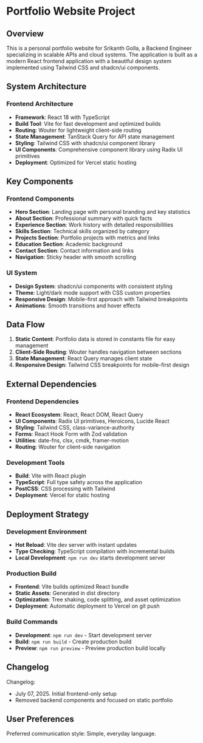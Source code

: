 # Portfolio Website Project

## Overview

This is a personal portfolio website for Srikanth Golla, a Backend Engineer specializing in scalable APIs and cloud systems. The application is built as a modern React frontend application with a beautiful design system implemented using Tailwind CSS and shadcn/ui components.

## System Architecture

### Frontend Architecture

-   **Framework**: React 18 with TypeScript
-   **Build Tool**: Vite for fast development and optimized builds
-   **Routing**: Wouter for lightweight client-side routing
-   **State Management**: TanStack Query for API state management
-   **Styling**: Tailwind CSS with shadcn/ui component library
-   **UI Components**: Comprehensive component library using Radix UI primitives
-   **Deployment**: Optimized for Vercel static hosting

## Key Components

### Frontend Components

-   **Hero Section**: Landing page with personal branding and key statistics
-   **About Section**: Professional summary with quick facts
-   **Experience Section**: Work history with detailed responsibilities
-   **Skills Section**: Technical skills organized by category
-   **Projects Section**: Portfolio projects with metrics and links
-   **Education Section**: Academic background
-   **Contact Section**: Contact information and links
-   **Navigation**: Sticky header with smooth scrolling

### UI System

-   **Design System**: shadcn/ui components with consistent styling
-   **Theme**: Light/dark mode support with CSS custom properties
-   **Responsive Design**: Mobile-first approach with Tailwind breakpoints
-   **Animations**: Smooth transitions and hover effects

## Data Flow

1. **Static Content**: Portfolio data is stored in constants file for easy management
2. **Client-Side Routing**: Wouter handles navigation between sections
3. **State Management**: React Query manages client state
4. **Responsive Design**: Tailwind CSS breakpoints for mobile-first design

## External Dependencies

### Frontend Dependencies

-   **React Ecosystem**: React, React DOM, React Query
-   **UI Components**: Radix UI primitives, Heroicons, Lucide React
-   **Styling**: Tailwind CSS, class-variance-authority
-   **Forms**: React Hook Form with Zod validation
-   **Utilities**: date-fns, clsx, cmdk, framer-motion
-   **Routing**: Wouter for client-side navigation

### Development Tools

-   **Build**: Vite with React plugin
-   **TypeScript**: Full type safety across the application
-   **PostCSS**: CSS processing with Tailwind
-   **Deployment**: Vercel for static hosting

## Deployment Strategy

### Development Environment

-   **Hot Reload**: Vite dev server with instant updates
-   **Type Checking**: TypeScript compilation with incremental builds
-   **Local Development**: `npm run dev` starts development server

### Production Build

-   **Frontend**: Vite builds optimized React bundle
-   **Static Assets**: Generated in dist directory
-   **Optimization**: Tree shaking, code splitting, and asset optimization
-   **Deployment**: Automatic deployment to Vercel on git push

### Build Commands

-   **Development**: `npm run dev` - Start development server
-   **Build**: `npm run build` - Create production build
-   **Preview**: `npm run preview` - Preview production build locally

## Changelog

Changelog:

-   July 07, 2025. Initial frontend-only setup
-   Removed backend components and focused on static portfolio

## User Preferences

Preferred communication style: Simple, everyday language.
